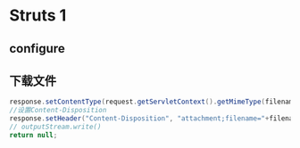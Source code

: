 # Struts 1
## configure


## 下载文件
```Java
response.setContentType(request.getServletContext().getMimeType(filename));  
//设置Content-Disposition  
response.setHeader("Content-Disposition", "attachment;filename="+filename);  
// outputStream.write()
return null;
```